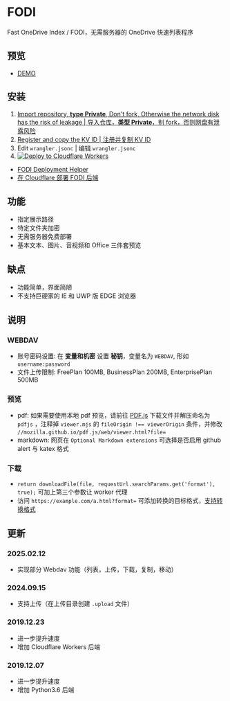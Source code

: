 # FODI

Fast OneDrive Index / FODI，无需服务器的 OneDrive 快速列表程序

## 预览

- [DEMO](https://logi.im/fodi.html)

## 安装

1. [Import repository, **type Private**, Don't fork, Otherwise the network disk has the risk of leakage | 导入仓库，**类型 Private**，别 fork，否则网盘有泄露风险](https://github.com/new/import)
2. [Register and copy the KV ID | 注册并复制 KV ID](https://dash.cloudflare.com/?to=/:account/workers/kv/namespaces)
3. Edit `wrangler.jsonc` | 编辑 `wrangler.jsonc`
4. [![Deploy to Cloudflare Workers](https://deploy.workers.cloudflare.com/button)](https://deploy.workers.cloudflare.com/?url=https://github.com/vcheckzen/FODI)

- [FODI Deployment Helper](https://logi.im/fodi/get-code/)
- [在 Cloudflare 部署 FODI 后端](https://logi.im/back-end/fodi-on-cloudflare.html)

## 功能

- 指定展示路径
- 特定文件夹加密
- 无需服务器免费部署
- 基本文本、图片、音视频和 Office 三件套预览

## 缺点

- 功能简单，界面简陋
- 不支持巨硬家的 IE 和 UWP 版 EDGE 浏览器

## 说明

### WEBDAV

- 账号密码设置: 在 **变量和机密** 设置 **秘钥**，变量名为 `WEBDAV`, 形如 `username:password`
- 文件上传限制: FreePlan 100MB, BusinessPlan 200MB, EnterprisePlan 500MB

### 预览

- pdf: 如果需要使用本地 pdf 预览，请前往 [PDF.js](https://mozilla.github.io/pdf.js/) 下载文件并解压命名为 `pdfjs` ，注释掉 `viewer.mjs` 的 `fileOrigin !== viewerOrigin` 条件，并修改 `//mozilla.github.io/pdf.js/web/viewer.html?file=`
- markdown: 网页在 `Optional Markdown extensions` 可选择是否启用 github alert 与 katex 格式

### 下载

- `return downloadFile(file, requestUrl.searchParams.get('format'), true);` 可加上第三个参数让 worker 代理
- 访问 `https://example.com/a.html?format=` 可添加转换的目标格式，[支持转换格式](https://learn.microsoft.com/zh-cn/onedrive/developer/rest-api/api/driveitem_get_content_format?view=odsp-graph-online#format-options)

## 更新

### 2025.02.12

- 实现部分 Webdav 功能（列表，上传，下载，复制，移动）

### 2024.09.15

- 支持上传（在上传目录创建 `.upload` 文件）

### 2019.12.23

- 进一步提升速度
- 增加 Cloudflare Workers 后端

### 2019.12.07

- 进一步提升速度
- 增加 Python3.6 后端
